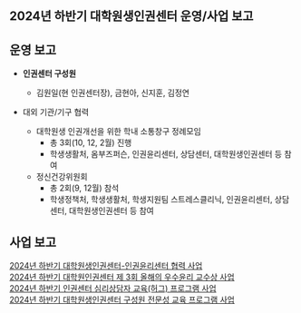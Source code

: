 ## 2024년 하반기 대학원생인권센터 운영/사업 보고

## 운영 보고

- **인권센터 구성원**
	- 김원일(현 인권센터장), 금현아, 신지훈, 김정연
	  
- 대외 기관/기구 협력
	-	대학원생 인권개선을 위한 학내 소통창구 정례모임
		- 총 3회(10, 12, 2월) 진행
		- 학생생활처, 옴부즈퍼슨, 인권윤리센터, 상담센터, 대학원생인권센터 등 참여
	- 정신건강위원회
		- 총 2회(9, 12월) 참석  
		- 학생정책처, 학생생활처, 학생지원팀 스트레스클리닉, 인권윤리센터, 상담센터, 대학원생인권센터 등 참여

## 사업 보고
[2024년 하반기 대학원생인권센터-인권윤리센터 협력 사업](인권윤리센터-협력-사업-보고.md)  <br/> 
[2024년 하반기 대학원인권센터 제 3회 올해의 우수윤리 교수상 사업](우수윤리교수상.md)  <br/> 
[2024년 하반기 인권센터 심리상담자 교육(허그) 프로그램 사업](허그프로그램.md)  <br/> 
[2024년 하반기 대학원생인권센터 구성원 전문성 교육 프로그램 사업](전문성증진.md)
